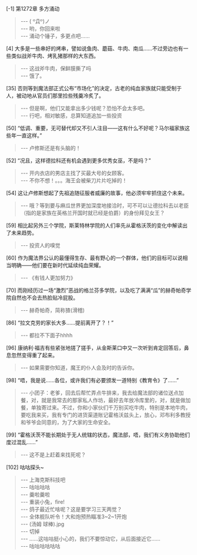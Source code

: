 
[-1] 第1272章 多方涌动
>--- ( ꒪Д꒪)ノ<br>
>--- 哟，你回来啦<br>
>--- 涌动个锤子，多更点吧……<br>

[4] 大多是一些串好的烤串，譬如说鱼肉、蘑菇、牛肉、南瓜……不过旁边也有一些类似战斧牛肉、烤乳猪那样的大东西。
>--- 这战斧牛肉，保鲜膜撕了吗<br>
>--- 饿了。<br>

[35] 否则等到魔法部正式公布“市场化”的决定，古老的纯血家族就只能受制于人，被动地从官员们那里捡些残羹冷炙了。
>--- 但是啊，他们又能拿出多少钱呢？恐怕不会太多吧。<br>
>--- 行吧，相对敏感，总算知道追加一些投资<br>

[50] “低调、重要，无可替代却又不引人注目——这有什么不好呢？马尔福家族这些年一直这样。”
>--- 卢修斯还是有头脑的！<br>

[52] “况且，这样德拉科还有机会遇到更多优秀女巫，不是吗？”
>--- 开内衣店的男店主找了买最大号的女顾客。<br>
>--- 不你不想！。。。海王会被柴刀片片吃掉的！<br>

[54] 这让卢修斯想起了先祖追随征服者威廉的故事，他必须牢牢抓住这个未来。
>--- 哦？等到要与麻瓜世界更加深度地接洽时，可不可以让德拉科去以老臣（指的是家族在英格兰开国时就已经是伯爵）的身份拜见女王？<br>

[59] 相比起另外三个学院，斯莱特林学院的人们率先从霍格沃茨的变化中解读出了未来趋势。
>--- 投资人的嗅觉<br>

[60] 作为魔法界公认的最懂得生存、最有野心的一个群体，他们的目标可以说相当明确——他们要在新时代延续纯血荣耀。
>--- 《有钱人更加努力》<br>

[70] 而刚经历过一场“激烈”恶战的格兰芬多学院，以及吃了满满“瓜”的赫奇帕奇学院自然也不会去热脸贴冷屁股。
>--- 赫奇帕奇，简称猹(滑稽)<br>

[86] “拉文克劳的家长大多……提前离开了？！”
>--- 都拉不下面子hhhh<br>

[96] 康纳利·福吉有些紧张地搓了搓手，从金斯莱口中又一次听到肯定回答后，鼻息忽然变得重了起来。
>--- 如果需要你知道，魔王的仆人会及时的告诉你。<br>

[98] “唔，我是说……各位，或许我们有必要颁发一道特别《教育令》了……”
>--- 小团子：老爹，回去后帮忙弄点牛排来，我去给魔法部的诸位送点加餐，对，就是我常去的那家私人作坊，最好去年放冷库里的，对，就是做加餐，单独寄过来。不过，你和小家伙们千万别买吃牛肉，特别是本地牛肉，要吃我来买，我有专门的进货渠道账记霍格沃兹头上，放心，邓布利多教授和爷爷会同意的，为了大家的生命安全。<br>

[99] “霍格沃茨不能长期处于无人统辖的状态，魔法部，唔，我们有义务协助他们度过混乱……”
>--- 这不是上赶着来找死呢？<br>

[102] 咕咕探头~
>--- 上海克斯科技吧<br>
>--- 咕咕咕咕<br>
>--- 羹啦羹啦<br>
>--- 重装小兔，fire!<br>
>--- 鸽子最近忙啥呢？这是要学习三天两觉？<br>
>--- 全体舰队听令！大和炮预热瞄准3~2~1开炮<br>
>--- (汤姆 球棒).jpg<br>
>--- 切掉<br>
>--- ……这咕咕挺小心的，我们不要惊动它，从后面接近它……<br>
>--- 咕咕咕咕咕咕<br>

